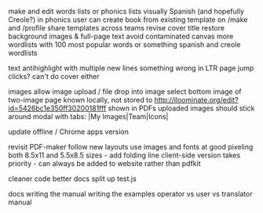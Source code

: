 make and edit words lists or phonics lists visually
Spanish (and hopefully Creole?) in phonics
user can create book from existing template on /make and /profile
share templates across teams
revise cover title
restore background images & full-page text
avoid contaminated canvas
more wordlists with 100 most popular words or something
spanish and creole wordlists

text
  antihighlight with multiple new lines
  something wrong in LTR page jump clicks? can't do cover either

images
  allow image upload / file drop into image select
  bottom image of two-image page known locally, not stored to http://iloominate.org/edit?id=5426bc1e350ff30200181fff
  shown in PDFs
  uploaded images should stick around
  modal with tabs: |My Images|Team|Icons|

update offline / Chrome apps version

revisit PDF-maker
  follow new layouts
  use images and fonts at good pixeling
  both 8.5x11 and 5.5x8.5 sizes - add folding line
  client-side version takes priority - can always be added to website rather than pdfkit

cleaner code
  better docs
  split up test.js

docs
  writing the manual
  writing the examples
  operator vs user vs translator manual
